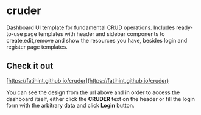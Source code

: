 # cruder
Dashboard UI template for fundamental CRUD operations. Includes ready-to-use page templates with header and sidebar components to create,edit,remove and show the resources you have, besides login and register page templates.

## Check it out

[https://fatihint.github.io/cruder](https://fatihint.github.io/cruder)

You can see the design from the url above and in order to access the dashboard itself, either click the **CRUDER** text on the header or fill the login form with the arbitrary data and click **Login** button.

